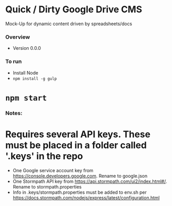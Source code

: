 # Quick / Dirty Google Drive CMS

Mock-Up for dynamic content driven by spreadsheets/docs

### Overview

* Version 0.0.0

### To run

* Install Node
* `npm install -g gulp`
# `npm start`

### Notes:

# Requires several API keys. These must be placed in a folder called '.keys' in the repo
* One Google service account key from https://console.developers.google.com. Rename to google.json
* One Stormpath API key from https://api.stormpath.com/ui2/index.html#/. Rename to stormpath.properties
* Info in .keys/stormpath.properties must be added to env.sh per https://docs.stormpath.com/nodejs/express/latest/configuration.html
